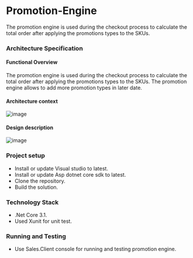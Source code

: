 # Promotion-Engine
The promotion engine is used during the checkout process to calculate the total order after applying the promotions types to the SKUs.


### Architecture Specification
  #### Functional Overview
  The promotion engine is used during the checkout process to calculate the total order after applying the promotions types to the SKUs. The promotion engine allows to add more  promotion types in later date.
  
  #### Architecture context
  
![image](https://user-images.githubusercontent.com/13185803/150667477-a6222d46-99b0-4154-8d58-4e5a4de78c0b.png)



  #### Design description
  
  ![image](https://user-images.githubusercontent.com/13185803/150680352-0a85eecb-6593-42c9-8be7-6eea84bf6478.png)
  
  
 ### Project setup
* Install or update Visual studio to latest.
* Install or update Asp dotnet core sdk to latest.
* Clone the repository.
* Build the solution.

 ### Technology Stack 
* .Net Core 3.1.
* Used Xunit for unit test.

### Running and Testing
* Use Sales.Client console for running and testing promotion engine.
